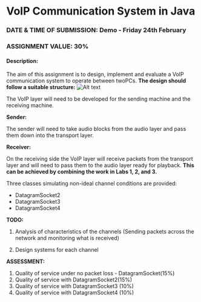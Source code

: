# VoIP Communication System in Java

### DATE & TIME OF SUBMISSION: Demo - Friday 24th February
### ASSIGNMENT VALUE: 30%

#### Description:
The aim of this assignment is to design, implement and evaluate a VoIP communication system to operate between twoPCs.
**The design should follow a suitable structure:**
![Alt text](https://s30.postimg.org/bove8vdrl/Capture.png)

The VoIP layer will need to be developed for the sending machine and the receiving machine.

**Sender:**

The sender will need to take audio blocks from the audio layer and pass them down into the transport layer.

**Receiver:**

On the receiving side the VoIP layer will receive packets from the transport layer and will need to pass
them to the audio layer ready for playback. 
**This can be achieved by combining the work in Labs 1, 2, and 3.**

Three classes simulating non-ideal channel conditions are provided:
- DatagramSocket2
- DatagramSocket3
- DatagramSocket4

**TODO:**

1. Analysis of characteristics of the channels (Sending packets across the network and monitoring what is received)

2. Design systems for each channel

**ASSESSMENT:**

1. Quality of service under no packet loss - DatagramSocket(15%)
2. Quality of service with DatagramSocket2(15%)
3. Quality of service with DatagramSocket3 (10%)
4. Quality of service with DatagramSocket4 (10%)

